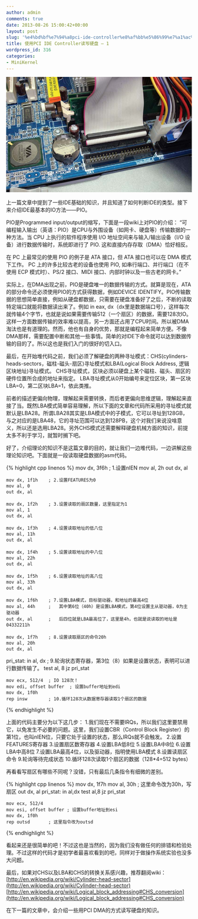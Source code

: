 ```yaml
---
author: admin
comments: true
date: 2013-08-26 15:00:42+00:00
layout: post
slug: '%e4%bd%bf%e7%94%a8pci-ide-controller%e8%af%bb%e5%86%99%e7%a1%ac%e7%9b%98-1'
title: 使用PCI IDE Controller读写硬盘 – 1
wordpress_id: 316
categories:
- MiniKernel
---
```


[![PIO_hd04](/uploads/2013/08/PIO_hd04.jpg)](/uploads/2013/08/PIO_hd04.jpg)

上一篇文章中提到了一些IDE基础的知识，并且知道了如何判断IDE的类型。接下来介绍IDE最基本的IO方法——PIO。

PIO是Programmed input/output的缩写，下面是一段wiki上对PIO的介绍：
“可编程输入输出（英语：PIO）是CPU与外围设备（如网卡、硬盘等）传输数据的一种方法。当 CPU 上执行的软件程序使用 I/O 地址空间来与输入/输出设备（I/O 设备）进行数据传输时，系统即进行了 PIO. 这和直接内存存取（DMA）恰好相反。

在 PC 上最常见的使用 PIO 的例子是 ATA 接口，但 ATA 接口也可以在 DMA 模式下工作。 PC 上的许多比较古老的设备也使用 PIO, 如串行端口、并行端口（在不使用 ECP 模式时）、PS/2 接口、MIDI 接口、内部时钟以及一些古老的网卡。”

实际上，在DMA出现之前，PIO是硬盘唯一的数据传输的方式。就算是现在，ATA的部分命令还必须使用PIO的方式获得数据，例如DEVICE IDENTIFY。PIO传输数据的思想简单直接，例如从硬盘都数据，只需要在硬盘准备好了之后，不断的读取特定端口就能将数据读出来了。例如 in eax, dx（dx里是数据端口号），这样每次就传输4个字节，也就是说如果需要传输512（一个扇区）的数据，需要128次IO。这样一方面数据传输的效率难以提高，另一方面还占用了CPU时间。所以被DMA淘汰也是有道理的。然而，他也有自身的优势，那就是编程起来简单方便。不像DMA那样，需要配置中断和其他一些事情。简单的对IDE下命令就可以达到数据传输的目的了。所以这也是我们入门的很好的切入口。

最后，在开始堆代码之前，我们必须了解硬盘的两种寻址模式：CHS(cylinders-heads-sectors，磁柱-磁头-扇区)寻址模式和LBA(Logical Block Address, 逻辑区块地址)寻址模式。
CHS寻址模式，区块必须以硬盘上某个磁柱、磁头、扇区的硬件位置所合成的地址来指定。
LBA寻址模式从0开始编号来定位区块，第一区块LBA=0，第二区块LBA=1，依此类推。

前者的描述更偏向物理，理解起来需要转换，而后者更偏向思维逻辑，理解起来直接了当。既然LBA模式简单容易理解，所以下面的文章和代码所采用的寻址模式就默认是LBA28。所谓LBA28其实是LBA模式中的子模式，它可以寻址到128GB，与之对应的是LBA48，它的寻址范围可以达到128PB，这个对我们来说没啥意义，所以还是选用LBA28。另外CHS模式还需要解释硬盘机械方面的知识，前提太多不利于学习，就暂时搁下吧。

好了，介绍理论的知识不是这篇文章的目的，就让我们一边堆代码，一边讲解这些理论知识吧。下面就是一段读取硬盘数据的asm代码。


{% highlight cpp linenos %}
    mov dx, 3f6h    ; 1.设置nIEN
    mov al, 2h
    out dx, al
    
    mov dx, 1f1h    ; 2.设置FEATURES为0
    mov al, 0
    out dx, al
        
    mov dx, 1f2h    ; 3.设置读取的扇区数量，这里指定为1
    mov al, 1
    out dx, al
        
    mov dx, 1f3h    ; 4.设置读取地址的低八位
    mov al, 11h
    out dx, al
        
    mov dx, 1f4h    ; 5.设置读取地址的中八位
    mov al, 22h
    out dx, al
        
    mov dx, 1f5h    ; 6.设置读取地址的高八位
    mov al, 33h
    out dx, al
    
    mov dx, 1f6h    ; 7.设置LBA模式，目标驱动器，和地址的最高4位
    mov al, 44h     ;   其中第6位（40h）是设置LBA模式，第4位设置主从驱动器，0为主驱动器
    out dx, al      ;   后四位就是LBA最高位了，这里是4h，也就是说读取的地址是04332211h
        
    mov dx, 1f7h    ; 8.设置读取扇区的命令20h
    mov al, 20h
    out dx, al
pri_stat:
    in al, dx       ; 9.轮询状态寄存器，第3位（8）如果是设置状态，表明可以进行数据传输了。
    test al, 8
    jz pri_stat
         
    mov ecx, 512/4  ; IO 128次！
    mov edi, offset buffer  ; 设置buffer地址到edi
    mov dx, 1f0h
    rep insw        ; 10.循环128次从数据寄存器读取1个扇区的数据
 {% endhighlight %}

上面的代码主要分为以下这几步：
1.我们现在不需要IRQs，所以我们这里要禁用它，以免发生不必要的问题。这里，我们设置CBR（Control Block Register）的第1位，也叫nIEN位，只要它处于设置的状态，那么IRQs就不会触发。
2.设置FEATURES寄存器
3.设置扇区数寄存器
4.设置LBA低8位
5.设置LBA中8位
6.设置LBA中高8位
7.设置LBA最高4位，以及驱动器，指明使用LBA模式
8.设置读扇区命令
9.轮询等待完成状态
10.循环128次读取1个扇区的数据（128*4=512 bytes）

再看看写扇区有哪些不同呢？没错，只有最后几条指令有细微的差别。


{% highlight cpp linenos %}
    mov dx, 1f7h
    mov al, 30h     ; 这里命令改为30h，写扇区
    out dx, al
pri_stat:
    in al,dx
    test al,8
    jz pri_stat
    
    mov ecx, 512/4
    mov esi, offset buffer ; 设置buffer地址到esi
    mov dx, 1f0h
    rep outsd       ; 这里指令改为outsd
 {% endhighlight %}

看起来还是很简单的吧！不过这也是当然的，因为我们没有做任何的排错和检验处理。不过这样的代码才是初学者最喜欢看到的吧，同样对于做操作系统实验也没多大问题。

最后，如果对CHS以及LBA和CHS的转换关系感兴趣，推荐翻阅wiki：
[http://en.wikipedia.org/wiki/Cylinder-head-sector](http://en.wikipedia.org/wiki/Cylinder-head-sector)
[http://en.wikipedia.org/wiki/Logical_block_addressing#CHS_conversion](http://en.wikipedia.org/wiki/Logical_block_addressing#CHS_conversion)

在下一篇的文章中，会介绍一些用PCI DMA的方式读写硬盘的知识。
